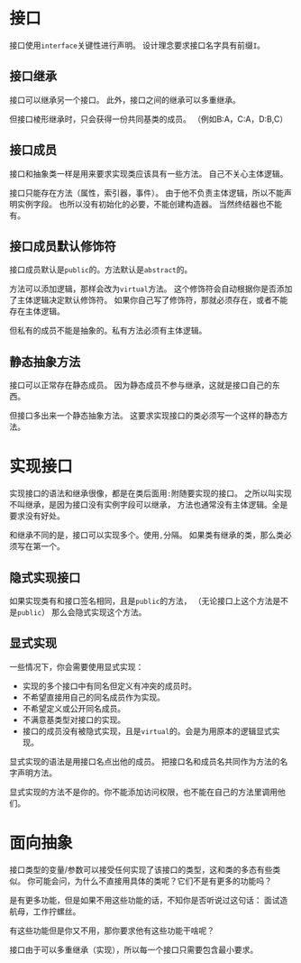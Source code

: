 ﻿# 接口
接口使用`interface`关键性进行声明。
设计理念要求接口名字具有前缀`I`。

## 接口继承
接口可以继承另一个接口。
此外，接口之间的继承可以多重继承。

但接口棱形继承时，只会获得一份共同基类的成员。
（例如B:A，C:A，D:B,C）

## 接口成员
接口和抽象类一样是用来要求实现类应该具有一些方法。
自己不关心主体逻辑。

接口只能存在方法（属性，索引器，事件）。
由于他不负责主体逻辑，所以不能声明实例字段。
也所以没有初始化的必要，不能创建构造器。
当然终结器也不能有。

## 接口成员默认修饰符
接口成员默认是`public`的。方法默认是`abstract`的。

方法可以添加逻辑，那样会改为`virtual`方法。
这个修饰符会自动根据你是否添加了主体逻辑决定默认修饰符。
如果你自己写了修饰符，那就必须存在，或者不能存在主体逻辑。

但私有的成员不能是抽象的。私有方法必须有主体逻辑。

## 静态抽象方法
接口可以正常存在静态成员。
因为静态成员不参与继承，这就是接口自己的东西。

但接口多出来一个静态抽象方法。
这要求实现接口的类必须写一个这样的静态方法。

# 实现接口
实现接口的语法和继承很像，都是在类后面用`:`附随要实现的接口。
之所以叫实现不叫继承，是因为接口没有实例字段可以继承，
方法也通常没有主体逻辑。全是要求没有好处。

和继承不同的是，接口可以实现多个。使用`,`分隔。
如果类有继承的类，那么类必须写在第一个。

## 隐式实现接口
如果实现类有和接口签名相同，且是`public`的方法，
（无论接口上这个方法是不是`public`）
那么会隐式实现这个方法。

## 显式实现
一些情况下，你会需要使用显式实现：

- 实现的多个接口中有同名但定义有冲突的成员时。
- 不希望直接用自己的同名成员作为实现。
- 不希望定义或公开同名成员。
- 不满意基类型对接口的实现。
- 接口的成员没有被隐式实现，且是`virtual`的。会是为用原本的逻辑显式实现。

显式实现的语法是用接口名点出他的成员。
把接口名和成员名共同作为方法的名字声明方法。

显式实现的方法不是你的。你不能添加访问权限，也不能在自己的方法里调用他们。

# 面向抽象

接口类型的变量/参数可以接受任何实现了该接口的类型，这和类的多态有些类似。
你可能会问，为什么不直接用具体的类呢？它们不是有更多的功能吗？

是有更多功能，但是如果不用这些功能的话，不知你是否听说过这句话：
面试造航母，工作拧螺丝。

有这些功能但是你又不用，那你要求他有这些功能干啥呢？

接口由于可以多重继承（实现），所以每一个接口只需要包含最小要求。